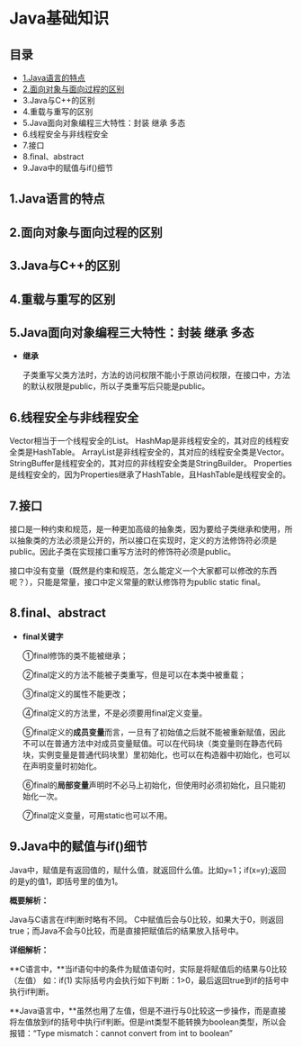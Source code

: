 # Java基础知识

## 目录
* [1.Java语言的特点](https://github.com/JasonCeng/NoteBook-Java/blob/master/Java%E8%AF%AD%E8%A8%80%E7%9F%A5%E8%AF%86/Java%E5%9F%BA%E7%A1%80%E7%9F%A5%E8%AF%86.md#1java%E8%AF%AD%E8%A8%80%E7%9A%84%E7%89%B9%E7%82%B9)
* <a href="#2.面向对象与面向过程的区别">2.面向对象与面向过程的区别</a>
* 3.Java与C++的区别
* 4.重载与重写的区别
* 5.Java面向对象编程三大特性：封装 继承 多态
* 6.线程安全与非线程安全
* 7.接口
* 8.final、abstract
* 9.Java中的赋值与if()细节

## 1.Java语言的特点

## 2.面向对象与面向过程的区别

## 3.Java与C++的区别

## 4.重载与重写的区别

## 5.Java面向对象编程三大特性：封装 继承 多态

* **继承**

  子类重写父类方法时，方法的访问权限不能小于原访问权限，在接口中，方法的默认权限是public，所以子类重写后只能是public。

## 6.线程安全与非线程安全

Vector相当于一个线程安全的List。
HashMap是非线程安全的，其对应的线程安全类是HashTable。
ArrayList是非线程安全的，其对应的线程安全类是Vector。
StringBuffer是线程安全的，其对应的非线程安全类是StringBuilder。
Properties是线程安全的，因为Properties继承了HashTable，且HashTable是线程安全的。



## 7.接口

接口是一种约束和规范，是一种更加高级的抽象类，因为要给子类继承和使用，所以抽象类的方法必须是公开的，所以接口在实现时，定义的方法修饰符必须是public。因此子类在实现接口重写方法时的修饰符必须是public。

接口中没有变量（既然是约束和规范，怎么能定义一个大家都可以修改的东西呢？），只能是常量，接口中定义常量的默认修饰符为public static final。

## 8.final、abstract

* **final关键字**

  ①final修饰的类不能被继承；

  ②final定义的方法不能被子类重写，但是可以在本类中被重载；

  ③final定义的属性不能更改；

  ④final定义的方法里，不是必须要用final定义变量。

  ⑤final定义的**成员变量**而言，一旦有了初始值之后就不能被重新赋值，因此不可以在普通方法中对成员变量赋值。可以在代码块（类变量则在静态代码块，实例变量是普通代码块里）里初始化，也可以在构造器中初始化，也可以在声明变量时初始化。

  ⑥final的**局部变量**声明时不必马上初始化，但使用时必须初始化，且只能初始化一次。

  ⑦final定义变量，可用static也可以不用。

## 9.Java中的赋值与if()细节

Java中，赋值是有返回值的，赋什么值，就返回什么值。比如y=1；if(x=y);返回的是y的值1，即括号里的值为1。

**概要解析：**

Java与C语言在if判断时略有不同。
C中赋值后会与0比较，如果大于0，则返回true；而Java不会与0比较，而是直接把赋值后的结果放入括号中。

**详细解析：**

**C语言中，**当if语句中的条件为赋值语句时，实际是将赋值后的结果与0比较（左值）
如：if(1)  实际括号内会执行如下判断：1>0，最后返回true到if的括号中执行if判断。

**Java语言中，**虽然也用了左值，但是不进行与0比较这一步操作，而是直接将左值放到if的括号中执行if判断。但是int类型不能转换为boolean类型，所以会报错：“Type mismatch：cannot convert from int to boolean”
